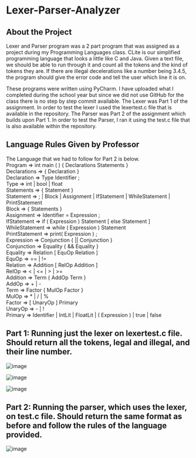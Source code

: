 # Lexer-Parser-Analyzer
## About the Project
Lexer and Parser program was a 2 part program that was assigned as a project during my Programming Languages class.
CLite is our simplified programming language that looks a little like C and Java. Given a text file, we should be able to run through it and count all the tokens and the kind of tokens they are. If there are illegal decelerations like a number being 3.4.5, the program should give the error code and tell the user which line it is on. 

These programs were written using PyCharm. I have uploaded what I completed during the school year but since we did not use GitHub for the class there is no step by step commit available. 
The Lexer was Part 1 of the assignment. In order to test the lexer I used the lexertest.c file that is available in the repository.
The Parser was Part 2 of the assignment which builds upon Part 1. In order to test the Parser, I ran it using the test.c file that is also available within the repository. 

## Language Rules Given by Professor
The Language that we had to follow for Part 2 is below. <br />
  Program         ⇒  int  main ( ) { Declarations Statements } <br />
  Declarations    ⇒  { Declaration } <br />
  Declaration     ⇒  Type  Identifier  ; <br />
  Type            ⇒  int | bool | float <br />
  Statements      ⇒  { Statement } <br />
  Statement       ⇒  ; | Block | Assignment | IfStatement | WhileStatement | PrintStatement <br />
  Block           ⇒  { Statements } <br />
  Assignment      ⇒  Identifier = Expression ; <br />
  IfStatement     ⇒  if ( Expression ) Statement [ else Statement ] <br />
  WhileStatement  ⇒  while ( Expression ) Statement  <br />
  PrintStatement  ⇒  print( Expression ) ;   <br />
  Expression      ⇒  Conjunction { || Conjunction } <br />
  Conjunction     ⇒  Equality { && Equality } <br />
  Equality        ⇒  Relation [ EquOp Relation ] <br />
  EquOp           ⇒  == | !=  <br />
  Relation        ⇒  Addition [ RelOp Addition ] <br />
  RelOp           ⇒  < | <= | > | >=  <br />
  Addition        ⇒  Term { AddOp Term } <br />
  AddOp           ⇒  + | - <br />
  Term            ⇒  Factor { MulOp Factor } <br />
  MulOp           ⇒  * | / | % <br />
  Factor          ⇒  [ UnaryOp ] Primary <br />
  UnaryOp         ⇒  - | ! <br />
  Primary         ⇒  Identifier | IntLit | FloatLit | ( Expression ) | true | false <br />

## Part 1: Running just the lexer on lexertest.c file. Should return all the tokens, legal and illegal, and their line number.
![image](https://user-images.githubusercontent.com/35609863/47688890-ba8e7400-dbbd-11e8-99ad-a27a9d45898a.png)

![image](https://user-images.githubusercontent.com/35609863/47688900-c8dc9000-dbbd-11e8-9f0e-b0a8915c9127.png)

![image](https://user-images.githubusercontent.com/35609863/47688903-ced27100-dbbd-11e8-81ef-8f7c0840f73d.png)

## Part 2: Running the parser, which uses the lexer, on test.c file. Should return the same format as before and follow the rules of the language provided.

![image](https://user-images.githubusercontent.com/35609863/47688984-37215280-dbbe-11e8-99ed-e98ac2963bbb.png)
